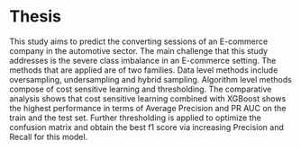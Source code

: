 # Thesis

This study aims to predict the converting sessions of an E-commerce company in the automotive sector. The main challenge that this study addresses is the severe class imbalance in an E-commerce setting.  The methods that are applied are of two families. Data level methods include oversampling, undersampling and hybrid sampling. Algorithm level methods compose of cost sensitive learning and thresholding. The comparative analysis shows that cost sensitive learning combined with XGBoost shows the highest performance in terms of Average Precision and PR AUC on the train and the test set. Further thresholding is applied to optimize the confusion matrix and obtain the best f1 score via increasing Precision and Recall for this model.
